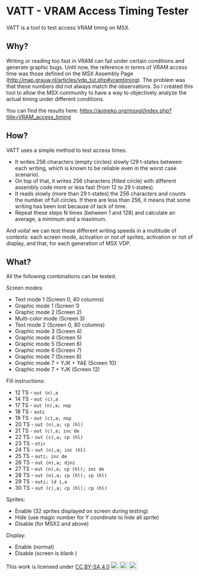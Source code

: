 # VATT - VRAM Access Timing Tester
VATT is a tool to test access VRAM timng on MSX.

## Why?

Writing or reading too fast in VRAM can fail under certain conditions and generate graphic bugs. 
Until now, the reference in terms of VRAM access time was those defined on the MSX Assembly Page (http://map.grauw.nl/articles/vdp_tut.php#vramtiming). 
The problem was that these numbers did not always match the observations. 
So I created this tool to allow the MSX community to have a way to objectively analyze the actual timing under different conditions.

You can find the results here: https://aoineko.org/msxgl/index.php?title=VRAM_access_timing

## How?

VATT uses a simple method to test access times:
- It writes 256 characters (empty circles) slowly (29 t-states between each writing, which is known to be reliable even in the worst case scenario).
- On top of that, it writes 256 characters (filled circle) with different assembly code more or less fast (from 12 to 29 t-states).
- It reads slowly (more than 29 t-states) the 256 characters and counts the number of full circles. If there are less than 256, it means that some writing has been lost because of lack of time.
- Repeat these steps N times (between 1 and 128) and calculate an average, a minimum and a maximum.

And voila! we can test these different writing speeds in a multitude of contexts: each screen mode, activation or not of sprites, activation or not of display, and that, for each generation of MSX VDP.

## What?

All the following combinations can be tested.

Screen modes:
- Text mode 1 (Screen 0, 40 columns)
- Graphic mode 1 (Screen 1)
- Graphic mode 2 (Screen 2)
- Multi-color mode (Screen 3)
- Text mode 2 (Screen 0, 80 columns)
- Graphic mode 3 (Screen 4)
- Graphic mode 4 (Screen 5)
- Graphic mode 5 (Screen 6)
- Graphic mode 6 (Screen 7)
- Graphic mode 7 (Screen 8)
- Graphic mode 7 + YJK + YAE (Screen 10)
- Graphic mode 7 + YJK (Screen 12)

Fill instructions:
- 12 TS - `out (n),a`
- 14 TS - `out (c),a`
- 17 TS - `out (n),a; nop`
- 18 TS - `outi`
- 19 TS - `out (c),a; nop`
- 20 TS - `out (n),a; cp (hl)`
- 21 TS - `out (c),a; inc de`
- 22 TS - `out (c),a; cp (hl)`
- 23 TS - `otir`
- 24 TS - `out (n),a; inc (hl)`
- 25 TS - `outi; inc de`
- 26 TS - `out (n),a; djnz`
- 27 TS - `out (n),a; cp (hl); inc de`
- 28 TS - `out (n),a; cp (hl); cp (hl)`
- 29 TS - `outi; ld i,a`
- 30 TS - `out (c),a; cp (hl); cp (hl)`

Sprites:
- Enable (32 sprites displayed on screen during testing)
- Hide (use magic number for Y coordinate to hide all sprite)
- Disable (for MSX2 and above)

Display:
- Enable (normal)
- Disable (screen is blank )

 <p xmlns:cc="http://creativecommons.org/ns#" >This work is licensed under <a href="https://creativecommons.org/licenses/by-sa/4.0/?ref=chooser-v1" target="_blank" rel="license noopener noreferrer" style="display:inline-block;">CC BY-SA 4.0<img style="height:22px!important;margin-left:3px;vertical-align:text-bottom;" src="https://mirrors.creativecommons.org/presskit/icons/cc.svg?ref=chooser-v1" alt=""><img style="height:22px!important;margin-left:3px;vertical-align:text-bottom;" src="https://mirrors.creativecommons.org/presskit/icons/by.svg?ref=chooser-v1" alt=""><img style="height:22px!important;margin-left:3px;vertical-align:text-bottom;" src="https://mirrors.creativecommons.org/presskit/icons/sa.svg?ref=chooser-v1" alt=""></a></p> 
